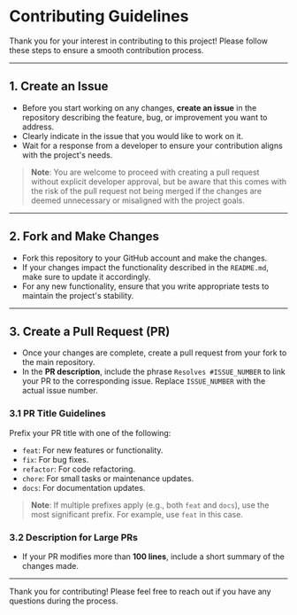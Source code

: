 # Contributing Guidelines

Thank you for your interest in contributing to this project! Please follow these steps to ensure a smooth contribution process.

---

## 1. Create an Issue

- Before you start working on any changes, **create an issue** in the repository describing the feature, bug, or improvement you want to address.
- Clearly indicate in the issue that you would like to work on it.
- Wait for a response from a developer to ensure your contribution aligns with the project's needs.

> **Note**: You are welcome to proceed with creating a pull request without explicit developer approval, but be aware that this comes with the risk of the pull request not being merged if the changes are deemed unnecessary or misaligned with the project goals.

---

## 2. Fork and Make Changes

- Fork this repository to your GitHub account and make the changes.
- If your changes impact the functionality described in the `README.md`, make sure to update it accordingly.
- For any new functionality, ensure that you write appropriate tests to maintain the project's stability.

---

## 3. Create a Pull Request (PR)

- Once your changes are complete, create a pull request from your fork to the main repository.
- In the **PR description**, include the phrase `Resolves #ISSUE_NUMBER` to link your PR to the corresponding issue. Replace `ISSUE_NUMBER` with the actual issue number.

### 3.1 PR Title Guidelines

Prefix your PR title with one of the following:

- `feat`: For new features or functionality.
- `fix`: For bug fixes.
- `refactor`: For code refactoring.
- `chore`: For small tasks or maintenance updates.
- `docs`: For documentation updates.

> **Note**: If multiple prefixes apply (e.g., both `feat` and `docs`), use the most significant prefix. For example, use `feat` in this case.

### 3.2 Description for Large PRs

- If your PR modifies more than **100 lines**, include a short summary of the changes made.

---

Thank you for contributing!
Please feel free to reach out if you have any questions during the process.
